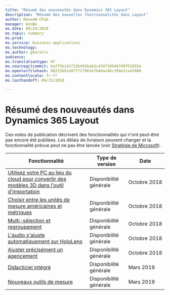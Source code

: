 ```yaml
---
title: "Résumé des nouveautés dans Dynamics 365 Layout"
description: "Résumé des nouvelles fonctionnalités dans Layout"
author: ReneeW-CPub
manager: AnnBe
ms.date: 09/24/2018
ms.topic: summary
ms.prod: 
ms.service: business-applications
ms.technology: 
ms.author: gkaralis
audience: 
ms.translationtype: HT
ms.sourcegitcommit: baff5b141733b4556ab3cd34f105d47d9f52655e
ms.openlocfilehash: b0253681e0ff717963e7b4da246c350e3ca4f088
ms.contentlocale: fr-fr
ms.lasthandoff: 09/25/2018

---
```


# <a name="summary-of-whats-new-in-dynamics-365-layout"></a>Résumé des nouveautés dans Dynamics 365 Layout

Ces notes de publication décrivent des fonctionnalités qui n'ont peut-être pas encore été publiées.
Les délais de livraison peuvent changer et la fonctionnalité prévue peut ne pas être lancée (voir [Stratégie de Microsoft](https://www.microsoft.com/en-us/legal/intellectualproperty/onlinedisclaimer.aspx)).

| **Fonctionnalité**                                                 | **Type de version**     | **Date** |
|-------------------------------------------------------------|----------------------|--------------------------|
| [Utilisez votre PC au lieu du cloud pour convertir des modèles 3D dans l'outil d'importation](import-tool-PC-option.md)  | Disponibilité générale | Octobre 2018|
| [Choisir entre les unités de mesure américaines et métriques](unit-measure.md)             | Disponibilité générale | Octobre 2018             |
| [Multi-sélection et regroupement](multi-select.md)                       | Disponibilité générale | Octobre 2018             |
| [L'audio s'ajuste automatiquement sur HoloLens](dynamics-audio.md)        | Disponibilité générale | Octobre 2018             |
| [Ajuster précisément un agencement](precisely-realign-layout.md) | Disponibilité générale | Octobre 2018    |
| [Didacticiel intégré](in-app-tutorial.md)                     | Disponibilité générale | Mars 2019               |
| [Nouveaux outils de mesure](measurement-tools.md)            | Disponibilité générale | Mars 2019               |

